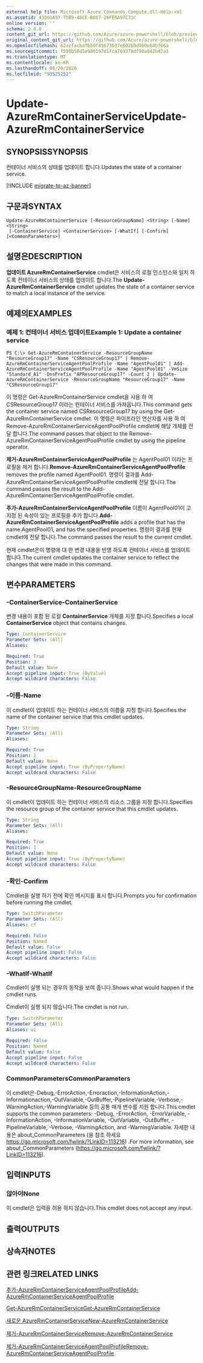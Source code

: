 ```yaml
---
external help file: Microsoft.Azure.Commands.Compute.dll-Help.xml
ms.assetid: 43D01A97-75B9-46CE-B007-26FE6A97C31C
online version: ''
schema: 2.0.0
content_git_url: https://github.com/Azure/azure-powershell/blob/preview/src/ResourceManager/Compute/Stack/Commands.Compute/help/Update-AzureRmContainerService.md
original_content_git_url: https://github.com/Azure/azure-powershell/blob/preview/src/ResourceManager/Compute/Stack/Commands.Compute/help/Update-AzureRmContainerService.md
ms.openlocfilehash: 62acfacbafb50f85673b37e802b9d0b0eb4bf66a
ms.sourcegitcommit: f599b50d5e980197d1fca769378df90a842b42a1
ms.translationtype: MT
ms.contentlocale: ko-KR
ms.lasthandoff: 08/20/2020
ms.locfileid: "93525252"
---
```

# <span data-ttu-id="7f485-101">Update-AzureRmContainerService</span><span class="sxs-lookup"><span data-stu-id="7f485-101">Update-AzureRmContainerService</span></span>

## <span data-ttu-id="7f485-102">SYNOPSIS</span><span class="sxs-lookup"><span data-stu-id="7f485-102">SYNOPSIS</span></span>
<span data-ttu-id="7f485-103">컨테이너 서비스의 상태를 업데이트 합니다.</span><span class="sxs-lookup"><span data-stu-id="7f485-103">Updates the state of a container service.</span></span>

[!INCLUDE [migrate-to-az-banner](../../includes/migrate-to-az-banner.md)]

## <span data-ttu-id="7f485-104">구문과</span><span class="sxs-lookup"><span data-stu-id="7f485-104">SYNTAX</span></span>

```
Update-AzureRmContainerService [-ResourceGroupName] <String> [-Name] <String>
 [-ContainerService] <ContainerService> [-WhatIf] [-Confirm] [<CommonParameters>]
```

## <span data-ttu-id="7f485-105">설명은</span><span class="sxs-lookup"><span data-stu-id="7f485-105">DESCRIPTION</span></span>
<span data-ttu-id="7f485-106">**업데이트 AzureRmContainerService** cmdlet은 서비스의 로컬 인스턴스와 일치 하도록 컨테이너 서비스의 상태를 업데이트 합니다.</span><span class="sxs-lookup"><span data-stu-id="7f485-106">The **Update-AzureRmContainerService** cmdlet updates the state of a container service to match a local instance of the service.</span></span>

## <span data-ttu-id="7f485-107">예제의</span><span class="sxs-lookup"><span data-stu-id="7f485-107">EXAMPLES</span></span>

### <span data-ttu-id="7f485-108">예제 1: 컨테이너 서비스 업데이트</span><span class="sxs-lookup"><span data-stu-id="7f485-108">Example 1: Update a container service</span></span>
```
PS C:\> Get-AzureRmContainerService -ResourceGroupName "ResourceGroup17" -Name "CSResourceGroup17" | Remove-AzureRmContainerServiceAgentPoolProfile -Name "AgentPool01" | Add-AzureRmContainerServiceAgentPoolProfile -Name "AgentPool01" -VmSize "Standard_A1" -DnsPrefix "APResourceGroup17" -Count 2 | Update-AzureRmContainerService -ResourceGroupName "ResourceGroup17" -Name "CSResourceGroup17"
```

<span data-ttu-id="7f485-109">이 명령은 Get-AzureRmContainerService cmdlet을 사용 하 여 CSResourceGroup17 이라는 컨테이너 서비스를 가져옵니다.</span><span class="sxs-lookup"><span data-stu-id="7f485-109">This command gets the container service named CSResourceGroup17 by using the Get-AzureRmContainerService cmdlet.</span></span>
<span data-ttu-id="7f485-110">이 명령은 파이프라인 연산자를 사용 하 여 Remove-AzureRmContainerServiceAgentPoolProfile cmdlet에 해당 개체를 전달 합니다.</span><span class="sxs-lookup"><span data-stu-id="7f485-110">The command passes that object to the Remove-AzureRmContainerServiceAgentPoolProfile cmdlet by using the pipeline operator.</span></span>

<span data-ttu-id="7f485-111">**제거-AzureRmContainerServiceAgentPoolProfile** 는 AgentPool01 이라는 프로필을 제거 합니다.</span><span class="sxs-lookup"><span data-stu-id="7f485-111">**Remove-AzureRmContainerServiceAgentPoolProfile** removes the profile named AgentPool01.</span></span>
<span data-ttu-id="7f485-112">명령이 결과를 Add-AzureRmContainerServiceAgentPoolProfile cmdlet에 전달 합니다.</span><span class="sxs-lookup"><span data-stu-id="7f485-112">The command passes the result to the Add-AzureRmContainerServiceAgentPoolProfile cmdlet.</span></span>

<span data-ttu-id="7f485-113">**추가-AzureRmContainerServiceAgentPoolProfile** 이름이 AgentPool01이 고 지정 된 속성이 있는 프로필을 추가 합니다.</span><span class="sxs-lookup"><span data-stu-id="7f485-113">**Add-AzureRmContainerServiceAgentPoolProfile** adds a profile that has the name AgentPool01, and has the specified properties.</span></span>
<span data-ttu-id="7f485-114">명령이 결과를 현재 cmdlet에 전달 합니다.</span><span class="sxs-lookup"><span data-stu-id="7f485-114">The command passes the result to the current cmdlet.</span></span>

<span data-ttu-id="7f485-115">현재 cmdlet은이 명령에 대 한 변경 내용을 반영 하도록 컨테이너 서비스를 업데이트 합니다.</span><span class="sxs-lookup"><span data-stu-id="7f485-115">The current cmdlet updates the container service to reflect the changes that were made in this command.</span></span>

## <span data-ttu-id="7f485-116">변수</span><span class="sxs-lookup"><span data-stu-id="7f485-116">PARAMETERS</span></span>

### <span data-ttu-id="7f485-117">-ContainerService</span><span class="sxs-lookup"><span data-stu-id="7f485-117">-ContainerService</span></span>
<span data-ttu-id="7f485-118">변경 내용이 포함 된 로컬 **ContainerService** 개체를 지정 합니다.</span><span class="sxs-lookup"><span data-stu-id="7f485-118">Specifies a local **ContainerService** object that contains changes.</span></span>

```yaml
Type: ContainerService
Parameter Sets: (All)
Aliases: 

Required: True
Position: 3
Default value: None
Accept pipeline input: True (ByValue)
Accept wildcard characters: False
```

### <span data-ttu-id="7f485-119">-이름</span><span class="sxs-lookup"><span data-stu-id="7f485-119">-Name</span></span>
<span data-ttu-id="7f485-120">이 cmdlet이 업데이트 하는 컨테이너 서비스의 이름을 지정 합니다.</span><span class="sxs-lookup"><span data-stu-id="7f485-120">Specifies the name of the container service that this cmdlet updates.</span></span>

```yaml
Type: String
Parameter Sets: (All)
Aliases: 

Required: True
Position: 2
Default value: None
Accept pipeline input: True (ByPropertyName)
Accept wildcard characters: False
```

### <span data-ttu-id="7f485-121">-ResourceGroupName</span><span class="sxs-lookup"><span data-stu-id="7f485-121">-ResourceGroupName</span></span>
<span data-ttu-id="7f485-122">이 cmdlet이 업데이트 하는 컨테이너 서비스의 리소스 그룹을 지정 합니다.</span><span class="sxs-lookup"><span data-stu-id="7f485-122">Specifies the resource group of the container service that this cmdlet updates.</span></span>

```yaml
Type: String
Parameter Sets: (All)
Aliases: 

Required: True
Position: 1
Default value: None
Accept pipeline input: True (ByPropertyName)
Accept wildcard characters: False
```

### <span data-ttu-id="7f485-123">-확인</span><span class="sxs-lookup"><span data-stu-id="7f485-123">-Confirm</span></span>
<span data-ttu-id="7f485-124">Cmdlet을 실행 하기 전에 확인 메시지를 표시 합니다.</span><span class="sxs-lookup"><span data-stu-id="7f485-124">Prompts you for confirmation before running the cmdlet.</span></span>

```yaml
Type: SwitchParameter
Parameter Sets: (All)
Aliases: cf

Required: False
Position: Named
Default value: False
Accept pipeline input: False
Accept wildcard characters: False
```

### <span data-ttu-id="7f485-125">-WhatIf</span><span class="sxs-lookup"><span data-stu-id="7f485-125">-WhatIf</span></span>
<span data-ttu-id="7f485-126">Cmdlet이 실행 되는 경우의 동작을 보여 줍니다.</span><span class="sxs-lookup"><span data-stu-id="7f485-126">Shows what would happen if the cmdlet runs.</span></span>

<span data-ttu-id="7f485-127">Cmdlet이 실행 되지 않습니다.</span><span class="sxs-lookup"><span data-stu-id="7f485-127">The cmdlet is not run.</span></span>

```yaml
Type: SwitchParameter
Parameter Sets: (All)
Aliases: wi

Required: False
Position: Named
Default value: False
Accept pipeline input: False
Accept wildcard characters: False
```

### <span data-ttu-id="7f485-128">CommonParameters</span><span class="sxs-lookup"><span data-stu-id="7f485-128">CommonParameters</span></span>
<span data-ttu-id="7f485-129">이 cmdlet은-Debug,-ErrorAction,-Erroraction,-InformationAction,-Informationaction,-OutVariable,-OutBuffer,-PipelineVariable,-Verbose,-WarningAction,-WarningVariable 등의 공통 매개 변수를 지원 합니다.</span><span class="sxs-lookup"><span data-stu-id="7f485-129">This cmdlet supports the common parameters: -Debug, -ErrorAction, -ErrorVariable, -InformationAction, -InformationVariable, -OutVariable, -OutBuffer, -PipelineVariable, -Verbose, -WarningAction, and -WarningVariable.</span></span> <span data-ttu-id="7f485-130">자세한 내용은 about_CommonParameters (을 참조 하세요 https://go.microsoft.com/fwlink/?LinkID=113216) .</span><span class="sxs-lookup"><span data-stu-id="7f485-130">For more information, see about_CommonParameters (https://go.microsoft.com/fwlink/?LinkID=113216).</span></span>

## <span data-ttu-id="7f485-131">입력</span><span class="sxs-lookup"><span data-stu-id="7f485-131">INPUTS</span></span>

### <span data-ttu-id="7f485-132">않아야</span><span class="sxs-lookup"><span data-stu-id="7f485-132">None</span></span>
<span data-ttu-id="7f485-133">이 cmdlet은 입력을 허용 하지 않습니다.</span><span class="sxs-lookup"><span data-stu-id="7f485-133">This cmdlet does not accept any input.</span></span>

## <span data-ttu-id="7f485-134">출력</span><span class="sxs-lookup"><span data-stu-id="7f485-134">OUTPUTS</span></span>

## <span data-ttu-id="7f485-135">상속자</span><span class="sxs-lookup"><span data-stu-id="7f485-135">NOTES</span></span>

## <span data-ttu-id="7f485-136">관련 링크</span><span class="sxs-lookup"><span data-stu-id="7f485-136">RELATED LINKS</span></span>

[<span data-ttu-id="7f485-137">추가-AzureRmContainerServiceAgentPoolProfile</span><span class="sxs-lookup"><span data-stu-id="7f485-137">Add-AzureRmContainerServiceAgentPoolProfile</span></span>](./Add-AzureRmContainerServiceAgentPoolProfile.md)

[<span data-ttu-id="7f485-138">Get-AzureRmContainerService</span><span class="sxs-lookup"><span data-stu-id="7f485-138">Get-AzureRmContainerService</span></span>](./Get-AzureRmContainerService.md)

[<span data-ttu-id="7f485-139">새로운 AzureRmContainerService</span><span class="sxs-lookup"><span data-stu-id="7f485-139">New-AzureRmContainerService</span></span>](./New-AzureRmContainerService.md)

[<span data-ttu-id="7f485-140">제거-AzureRmContainerService</span><span class="sxs-lookup"><span data-stu-id="7f485-140">Remove-AzureRmContainerService</span></span>](./Remove-AzureRmContainerService.md)

[<span data-ttu-id="7f485-141">제거-AzureRmContainerServiceAgentPoolProfile</span><span class="sxs-lookup"><span data-stu-id="7f485-141">Remove-AzureRmContainerServiceAgentPoolProfile</span></span>](./Remove-AzureRmContainerServiceAgentPoolProfile.md)


